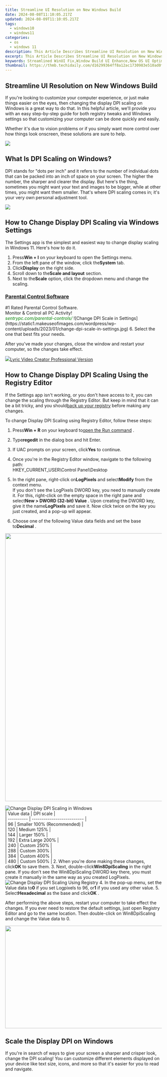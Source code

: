 ```yaml
---
title: Streamline UI Resolution on New Windows Build
date: 2024-08-08T11:10:05.217Z
updated: 2024-08-09T11:10:05.217Z
tags:
  - windows10
  - windows11
categories:
  - os
  - windows 11
description: This Article Describes Streamline UI Resolution on New Windows Build
excerpt: This Article Describes Streamline UI Resolution on New Windows Build
keywords: Streamlined WinUI Fix,Window Build UI Enhance,New OS UI Optimization,Quick WinResolution Update,Efficient UI for Windows,Improved Windows User Interface,Resolve WinUI on NewOS
thumbnail: https://thmb.techidaily.com/d16299364ff8a12ac1730983e510ad0f5d027390038abb94b7b607447c1cc871.jpg
---
```


## Streamline UI Resolution on New Windows Build

 If you're looking to customize your computer experience, or just make things easier on the eyes, then changing the display DPI scaling on Windows is a great way to do that. In this helpful article, we'll provide you with an easy step-by-step guide for both registry tweaks and Windows settings so that customizing your computer can be done quickly and easily.

 Whether it's due to vision problems or if you simply want more control over how things look onscreen, these solutions are sure to help.

<!-- affiliate ads begin -->
<a href="https://secure.2checkout.com/order/checkout.php?PRODS=3546200&QTY=1&AFFILIATE=108875&CART=1"><img src="http://www.binteko.com/sites/default/files/banner01_468x60a.gif" border="0"></a>
<!-- affiliate ads end -->
## What Is DPI Scaling on Windows?

 DPI stands for "dots per inch" and it refers to the number of individual dots that can be packed into an inch of space on your screen. The higher the number, the sharper and clearer the display. But here's the thing, sometimes you might want your text and images to be bigger, while at other times, you might want them smaller. That's where DPI scaling comes in; it's your very own personal adjustment tool.

<!-- affiliate ads begin -->
<a href="https://store.nero.com/order/checkout.php?PRODS=42296740&QTY=1&AFFILIATE=108875&CART=1"><img src="https://www.nero.com/nero-com-wAssets/img/banners/2023/biu/Nero_BackItUp_Screen_2.webp" border="0"></a>
<!-- affiliate ads end -->
## How to Change Display DPI Scaling via Windows Settings

 The Settings app is the simplest and easiest way to change display scaling in Windows 11\. Here's how to do it.

1. Press**Win + I** on your keyboard to open the Settings menu.
2. From the left pane of the window, click the**System** tab.
3. Click**Display** on the right side.
4. Scroll down to the**Scale and layout** section.
5. Next to the**Scale** option, click the dropdown menu and change the scaling.  
<!-- affiliate ads begin -->
<h3 id="200610"><a href="https://sentrypc.7eer.net/c/5597632/200610/3022">Parental Control Software</a></h3>
<span class="text-ad-content">
	#1 Rated Parental Control Software.<br/>
	Monitor & Control all PC Activity!<br/>
		<cite style="color:green">sentrypc.com/parental-controls/</cite>
	</span><img height="0" width="0" src="https://sentrypc.7eer.net/i/5597632/200610/3022" style="position:absolute;visibility:hidden;" border="0" />
<!-- affiliate ads end -->
![Change DPI Scale in Settings](https://static1.makeuseofimages.com/wordpress/wp-content/uploads/2023/01/change-dpi-scale-in-settings.jpg)
6. Select the one that best fits your needs.

 After you've made your changes, close the window and restart your computer, so the changes take effect.

<!-- affiliate ads begin -->
<a href="https://secure.2checkout.com/order/checkout.php?PRODS=11224199&QTY=1&AFFILIATE=108875&CART=1"><img src="https://secure.avangate.com/images/merchant/e09fdffe648a30658a9657bbed7b2388/products/copy_boxshot_lyricvideo.png" border="0">Lyric Video Creator Professional Version</a>
<!-- affiliate ads end -->
## How to Change Display DPI Scaling Using the Registry Editor

 If the Settings app isn't working, or you don't have access to it, you can change the scaling through the Registry Editor. But keep in mind that it can be a bit tricky, and you should[back up your registry](https://www.makeuseof.com/tag/backup-restore-windows-registry/) before making any changes.

 To change Display DPI Scaling using Registry Editor, follow these steps:

1. Press**Win + R** on your keyboard to[open the Run command](https://www.makeuseof.com/windows-open-run-command-dialog-box/) .
2. Type**regedit** in the dialog box and hit Enter.
3. If UAC prompts on your screen, click**Yes** to continue.
4. Once you're in the Registry Editor window, navigate to the following path:  
HKEY_CURRENT_USER\Control Panel\Desktop
5. In the right pane, right-click on**LogPixels** and select**Modify** from the context menu.  
 If you don't see the LogPixels DWORD key, you need to manually create it. For this, right-click on the empty space in the right pane and select**New > DWORD (32-bit) Value** . Upon creating the DWORD key, give it the name**LogPixels** and save it. Now click twice on the key you just created, and a pop-up will appear.

1. Choose one of the following Value data fields and set the base to**Decimal** .  
<!-- affiliate ads begin -->
<a href="https://propmoneyinc.pxf.io/c/5597632/1803115/14559" target="_top" id="1803115"><img src="//a.impactradius-go.com/display-ad/14559-1803115" border="0" alt="" width="859" height="859"/></a><img height="0" width="0" src="https://imp.pxf.io/i/5597632/1803115/14559" style="position:absolute;visibility:hidden;" border="0" />
<!-- affiliate ads end -->
![Change Display DPI Scaling in Windows](https://static1.makeuseofimages.com/wordpress/wp-content/uploads/2023/02/change-display-dpi-scaling-in-windows.jpg)  
| Value data | DPI scale                  |  
| ---------- | -------------------------- |  
| 96         | Smaller 100% (Recommended) |  
| 120        | Medium 125%                |  
| 144        | Larger 150%                |  
| 192        | Extra Large 200%           |  
| 240        | Custom 250%                |  
| 288        | Custom 300%                |  
| 384        | Custom 400%                |  
| 480        | Custom 500%                |
2. When you're done making these changes, click**OK** to save them.
3. Next, double-click**Win8DpiScaling** in the right pane. If you don't see the Win8DpiScaling DWORD key there, you must create it manually in the same way as you created LogPixels.  
![Change Display DPI Scaling Using Registry](https://static1.makeuseofimages.com/wordpress/wp-content/uploads/2023/02/change-display-dpi-scaling-using-registry.jpg)
4. In the pop-up menu, set the Value data to**0** if you set Logpixels to 96, or**1** if you used any other value.
5. Select**Hexadecimal** as the base and click**OK** .

 After performing the above steps, restart your computer to take effect the changes. If you ever need to restore the default settings, just open Registry Editor and go to the same location. Then double-click on Win8DpiScaling and change the Value data to 0.

<!-- affiliate ads begin -->
<a href="https://ursime.pxf.io/c/5597632/2092236/16384" target="_top" id="2092236"><img src="//a.impactradius-go.com/display-ad/16384-2092236" border="0" alt="" width="1920" height="329"/></a><img height="0" width="0" src="https://imp.pxf.io/i/5597632/2092236/16384" style="position:absolute;visibility:hidden;" border="0" />
<!-- affiliate ads end -->
## Scale the Display DPI on Windows

 If you're in search of ways to give your screen a sharper and crisper look, change the DPI scaling! You can customize different elements displayed on your device like text size, icons, and more so that it's easier for you to read and navigate.


<ins class="adsbygoogle"
     style="display:block"
     data-ad-format="autorelaxed"
     data-ad-client="ca-pub-7571918770474297"
     data-ad-slot="1223367746"></ins>



<ins class="adsbygoogle"
     style="display:block"
     data-ad-client="ca-pub-7571918770474297"
     data-ad-slot="8358498916"
     data-ad-format="auto"
     data-full-width-responsive="true"></ins>


